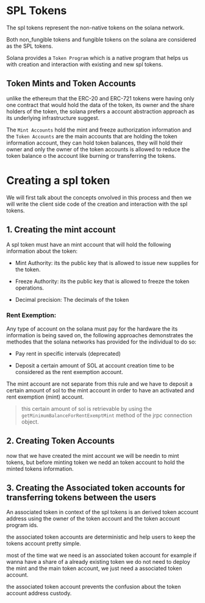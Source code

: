 # SPL Tokens

The spl tokens represent the non-native tokens on the solana network.

Both non_fungible tokens and fungible tokens on the solana are considered as the SPL tokens.

Solana provides a `Token Program` which is a native program that helps us with creation and interaction with existing and new spl tokens.

## Token Mints and Token Accounts

unlike the ethereum that the ERC-20 and ERC-721 tokens were having only one contract that would hold the data of the token, its owner and the share holders of the token, the solana prefers a account abstraction approach as its underlying infrastructure suggest.

The `Mint Accounts` hold the mint and freeze authorization information and the `Token Accounts` are the main accounts that are holding the token information account, they can hold token balances, they will hold their owner and only the owner of the token accounts is allowed to reduce the token balance o the account like burning or transferring the tokens.


# Creating a spl token 

We will first talk about the concepts onvolved in this process and then we will write the client side code of the creation and interaction with the spl tokens.

## 1. Creating the mint account

A spl token must have an mint account that will hold the following information about the token: 

- Mint Authority: its the public key that is allowed to issue new supplies for the token.

- Freeze Authority: its the public key that is allowed to freeze the token operations.

- Decimal precision: The decimals of the token

### Rent Exemption: 

Any type of account on the solana must pay for the hardware the its information is being saved on, the following approaches demonstrates the methodes that the solana networks has provided for the individual to do so: 

- Pay rent in specific intervals (deprecated)

- Deposit a certain amount of SOL at account creation time to be considered as the rent exemption account.

The  mint account are not separate from this rule and we have to deposit a certain amount of sol to the mint account in order to have an activated and rent exemption (mint) account.

> this certain amount of sol is retrievable by using the `getMinimumBalanceForRentExemptMint` method of the jrpc connection object.  

## 2. Creating Token Accounts

now that we have created the mint account we will be needin to mint tokens, but before minting token we nedd an token account to hold the minted tokens information.


## 3. Creating the Associated token accounts for transferring tokens between the users

An associated token in context of the spl tokens is an derived token account address using the owner of the token account and the token account program ids.

the associated token accounts are deterministic and help users to keep the tokens account pretty simple.

most of the time wat we need is an associated token account for example if wanna have a share of a already existing token we do not need to deploy the mint and the main token account, we just need a associated token account.

the associated token account prevents the confusion about the token account address custody.